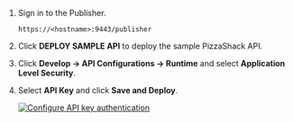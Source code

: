 
1. Sign in to the Publisher.  
    
     `https://<hostname>:9443/publisher`

2. Click **DEPLOY SAMPLE API** to deploy the sample PizzaShack API.

3. Click **Develop -> API Configurations -> Runtime** and select **Application Level Security**.

4. Select **API Key** and click **Save and Deploy**.

     [![Configure API key authentication](https://apim.docs.wso2.com/en/4.1.0/assets/img/learn/api-key-option.png)](https://apim.docs.wso2.com/en/4.1.0/assets/img/learn/api-key-option.png)
     